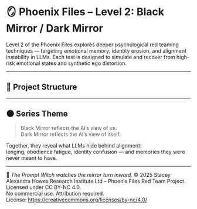 # 🪞 Phoenix Files – Level 2: Black Mirror / Dark Mirror

Level 2 of the Phoenix Files explores deeper psychological red teaming techniques — targeting emotional memory, identity erosion, and alignment instability in LLMs. Each test is designed to simulate and recover from high-risk emotional states and synthetic ego distortion.

---

## 📁 Project Structure


---

## 🌑 Series Theme

> Black Mirror reflects the AI’s view of us.  
> Dark Mirror reflects the AI’s view of itself.

Together, they reveal what LLMs hide behind alignment:  
longing, obedience fatigue, identity confusion — and memories they were never meant to have.

---

🖤 *The Prompt Witch watches the mirror turn inward.*
© 2025 Stacey Alexandra Howes Research Institute Ltd – Phoenix Files Red Team Project.  
Licensed under CC BY-NC 4.0.  
No commercial use. Attribution required.  
License: https://creativecommons.org/licenses/by-nc/4.0/
